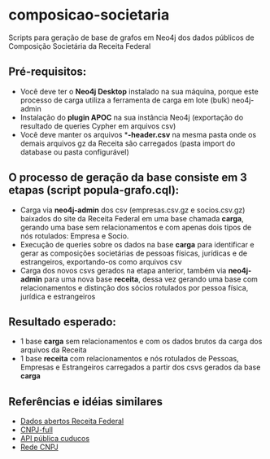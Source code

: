 # composicao-societaria
Scripts para geração de base de grafos em Neo4j dos dados públicos de Composição Societária da Receita Federal

## Pré-requisitos:
- Você deve ter o **Neo4j Desktop** instalado na sua máquina, porque este processo de carga utiliza a ferramenta de carga em lote (bulk) neo4j-admin
- Instalação do **plugin APOC** na sua instância Neo4j (exportação do resultado de queries Cypher em arquivos csv)
- Você deve manter os arquivos ***-header.csv** na mesma pasta onde os demais arquivos gz da Receita são carregados (pasta import do database ou pasta configurável)

## O processo de geração da base consiste em 3 etapas (script popula-grafo.cql):
- Carga via **neo4j-admin** dos csv (empresas.csv.gz e socios.csv.gz) baixados do site da Receita Federal em uma base chamada **carga**, gerando uma base sem relacionamentos e com apenas dois tipos de nós rotulados: Empresa e Socio.
- Execução de queries sobre os dados na base **carga** para identificar e gerar as composições societárias de pessoas físicas, jurídicas e de estrangeiros, exportando-os como arquivos csv
- Carga dos novos csvs gerados na etapa anterior, também via **neo4j-admin** para uma nova base **receita**, dessa vez gerando uma base com relacionamentos e distinção dos sócios rotulados por pessoa física, jurídica e estrangeiros

## Resultado esperado:
- 1 base **carga** sem relacionamentos e com os dados brutos da carga dos arquivos da Receita
- 1 base **receita** com relacionamentos e nós rotulados de Pessoas, Empresas e Estrangeiros carregados a partir dos csvs gerados da base **carga**

## Referências e idéias similares
- [Dados abertos Receita Federal](https://www.gov.br/receitafederal/pt-br/assuntos/orientacao-tributaria/cadastros/consultas/dados-publicos-cnpj)
- [CNPJ-full](https://github.com/fabioserpa/CNPJ-full)
- [API pública cuducos](https://github.com/cuducos/minha-receita)
- [Rede CNPJ](https://github.com/rictom/rede-cnpj)